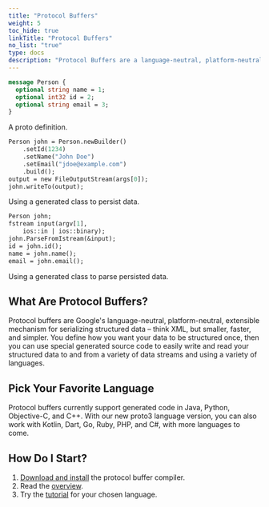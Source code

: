 ```yaml
---
title: "Protocol Buffers"
weight: 5
toc_hide: true
linkTitle: "Protocol Buffers"
no_list: "true"
type: docs
description: "Protocol Buffers are a language-neutral, platform-neutral extensible mechanism for serializing structured data."
---
```

    



<style>
.row .highlight {
    margin-top: 2rem;
    margin-right: 0;
    margin-bottom: 0;
    margin-left: 0;
    padding: 0;
}
</style>

<div class="row">
<div class="col-md">

```proto
message Person {
  optional string name = 1;
  optional int32 id = 2;
  optional string email = 3;
}
```

<p class="caption">A proto definition.</>
</div>
<div class="col-md">

```proto
Person john = Person.newBuilder()
    .setId(1234)
    .setName("John Doe")
    .setEmail("jdoe@example.com")
    .build();
output = new FileOutputStream(args[0]);
john.writeTo(output);

```

<p class="caption">Using a generated class to persist data.</p>
</div>
<div class="col-md">

```proto
Person john;
fstream input(argv[1],
    ios::in | ios::binary);
john.ParseFromIstream(&input);
id = john.id();
name = john.name();
email = john.email();

```

<p class="caption">Using a generated class to parse persisted data.</p>
</div>
</div>
<div class="row">
<div class="col-md">

## What Are Protocol Buffers?

Protocol buffers are Google's language-neutral, platform-neutral, extensible
mechanism for serializing structured data – think XML, but smaller, faster, and
simpler. You define how you want your data to be structured once, then you can
use special generated source code to easily write and read your structured data
to and from a variety of data streams and using a variety of languages.

</div>
<div class="col-md">

## Pick Your Favorite Language

Protocol buffers currently support generated code in Java, Python, Objective-C,
and C++. With our new proto3 language version, you can also work with Kotlin,
Dart, Go, Ruby, PHP, and C#, with more languages to come.

</div>
<div class="col-md">

## How Do I Start?

<ol>

  <li>
    <a href="https://github.com/protocolbuffers/protobuf#protocol-compiler-installation">Download
    and install</a> the protocol buffer compiler.
  </li>

  <li>
    Read the
    <a href="/docs/overview">overview</a>.
  </li>
  <li>
    Try the <a href="/docs/getting-started">tutorial</a> for your
    chosen language.
  </li>
</ol>

</div>
</div>
